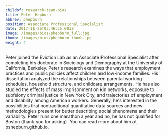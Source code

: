 ```yaml
---
childof: research-team-bios
title: Peter Hepburn
abbrev: phepburn
position: Associate Professional Specialist
date: 2017-11-26T03:46:25.603Z
image: /images/bios/phepburn_full.jpg
thumb: /images/bios/phepburn_thumb.jpg
weight: 4
---
```

Peter joined the Eviction Lab as an Associate Professional Specialist after completing his doctorate in Sociology and Demography at the University of California, Berkeley. Peter's research examines the ways that employment practices and public policies affect children and low-income families. His dissertation analyzed the relationships between parental working schedules, household structure, and childcare arrangements. He has also studied the effects of mass imprisonment on kin networks, exposure to subfelony criminal justice in New York City, and trajectories of employment and disability among American workers. Generally, he's interested in the possibilities that nontraditional quantitative data sources and new methodologies present for better describing social phenomena and their variability. Peter runs one marathon a year and no, he has not qualified for Boston (thank you for asking). You can read more about him at pshepburn.github.io.